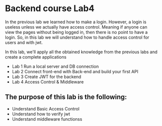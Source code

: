 # Backend course Lab4

In the previous lab we learned how to make a login. However, a login is useless unless we actually have access control. Meaning if anyone can view the pages without being logged in, then there is no point to have a login. So, in this lab we will understand how to handle access control for users and with jwt.

In this lab, we'll apply all the obtained knowledge from the previous labs and create a complete applications
- Lab 1 Run a local server and DB connection
- Lab 2 Connect front-end with Back-end and build your first API
- Lab 3 Create JWT for the backend 
- Lab 4 Access Control & Middleware 


## The purpose of this lab is the following:
- Understand Basic Access Control
- Understand how to verify jwt
- Understand middleware functionss
